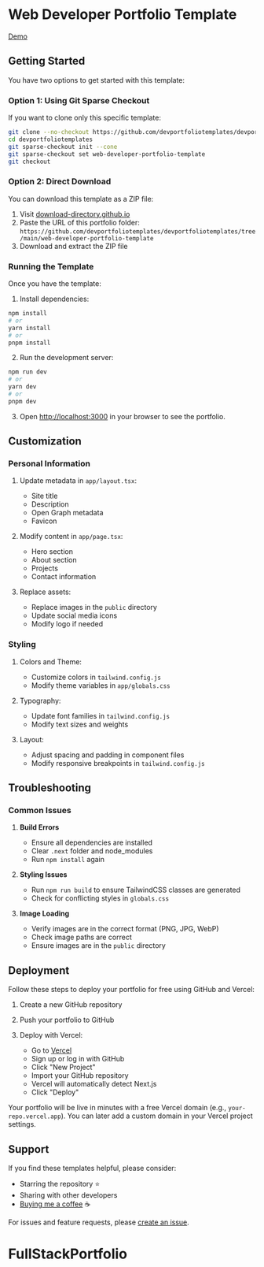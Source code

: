 # Web Developer Portfolio Template

[Demo](https://www.devportfoliotemplates.com/portfolio-templates/web-developer)

## Getting Started

You have two options to get started with this template:

### Option 1: Using Git Sparse Checkout

If you want to clone only this specific template:

```bash
git clone --no-checkout https://github.com/devportfoliotemplates/devportfoliotemplates.git
cd devportfoliotemplates
git sparse-checkout init --cone
git sparse-checkout set web-developer-portfolio-template
git checkout
```

### Option 2: Direct Download

You can download this template as a ZIP file:

1. Visit [download-directory.github.io](https://download-directory.github.io/)
2. Paste the URL of this portfolio folder: `https://github.com/devportfoliotemplates/devportfoliotemplates/tree/main/web-developer-portfolio-template`
3. Download and extract the ZIP file

### Running the Template

Once you have the template:

1. Install dependencies:

```bash
npm install
# or
yarn install
# or
pnpm install
```

2. Run the development server:

```bash
npm run dev
# or
yarn dev
# or
pnpm dev
```

3. Open [http://localhost:3000](http://localhost:3000) in your browser to see the portfolio.

## Customization

### Personal Information

1. Update metadata in `app/layout.tsx`:

   - Site title
   - Description
   - Open Graph metadata
   - Favicon

2. Modify content in `app/page.tsx`:

   - Hero section
   - About section
   - Projects
   - Contact information

3. Replace assets:
   - Replace images in the `public` directory
   - Update social media icons
   - Modify logo if needed

### Styling

1. Colors and Theme:

   - Customize colors in `tailwind.config.js`
   - Modify theme variables in `app/globals.css`

2. Typography:

   - Update font families in `tailwind.config.js`
   - Modify text sizes and weights

3. Layout:
   - Adjust spacing and padding in component files
   - Modify responsive breakpoints in `tailwind.config.js`

## Troubleshooting

### Common Issues

1. **Build Errors**

   - Ensure all dependencies are installed
   - Clear `.next` folder and node_modules
   - Run `npm install` again

2. **Styling Issues**

   - Run `npm run build` to ensure TailwindCSS classes are generated
   - Check for conflicting styles in `globals.css`

3. **Image Loading**
   - Verify images are in the correct format (PNG, JPG, WebP)
   - Check image paths are correct
   - Ensure images are in the `public` directory

## Deployment

Follow these steps to deploy your portfolio for free using GitHub and Vercel:

1. Create a new GitHub repository

2. Push your portfolio to GitHub

3. Deploy with Vercel:
   - Go to [Vercel](https://vercel.com)
   - Sign up or log in with GitHub
   - Click "New Project"
   - Import your GitHub repository
   - Vercel will automatically detect Next.js
   - Click "Deploy"

Your portfolio will be live in minutes with a free Vercel domain (e.g., `your-repo.vercel.app`). You can later add a custom domain in your Vercel project settings.

## Support

If you find these templates helpful, please consider:

- Starring the repository ⭐
- Sharing with other developers
- [Buying me a coffee](https://www.buymeacoffee.com/andreiancu) ☕

For issues and feature requests, please [create an issue](https://github.com/devportfoliotemplates/devportfoliotemplates/issues).
# FullStackPortfolio
